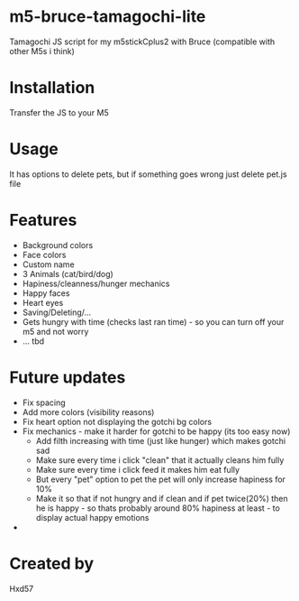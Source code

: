 # m5-bruce-tamagochi-lite
 Tamagochi JS script for my m5stickCplus2 with Bruce (compatible with other M5s i think)

# Installation
 Transfer the JS to your M5 

# Usage 
 It has options to delete pets, but if something goes wrong just delete pet.js file 

# Features
- Background colors
- Face colors
- Custom name 
- 3 Animals (cat/bird/dog)
- Hapiness/cleanness/hunger mechanics
- Happy faces 
- Heart eyes
- Saving/Deleting/...
- Gets hungry with time (checks last ran time) - so you can turn off your m5 and not worry
- ... tbd

# Future updates
- Fix spacing
- Add more colors (visibility reasons)
- Fix heart option not displaying the gotchi bg colors 
- Fix mechanics - make it harder for gotchi to be happy (its too easy now) 
	* Add filth increasing with time (just like hunger) which makes gotchi sad
	* Make sure every time i click "clean" that it actually cleans him fully
	* Make sure every time i click feed it makes him eat fully 
	* But every "pet" option to pet the pet will only increase hapiness for 10%
	* Make it so that if not hungry and if clean and if pet twice(20%) then he is happy - so thats probably around 80% hapiness at least - to display actual happy emotions
- 

# Created by
Hxd57
